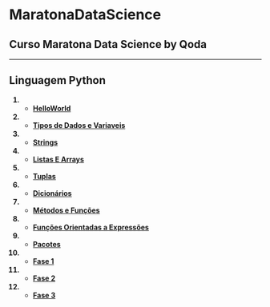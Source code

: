 # MaratonaDataScience <b>

## Curso Maratona Data Science by Qoda  <b>
---
## **Linguagem Python** <b>
1. * [HelloWorld](https://github.com/pmaders/DataScienceQoda/blob/master/helloworld.ipynb)
2. * [Tipos de Dados e Variaveis](https://github.com/pmaders/DataScienceQoda/blob/master/TiposdeDadoseVariaveis_.ipynb)
3. * [Strings](https://github.com/pmaders/DataScienceQoda/blob/master/Strings.ipynb)
4. * [Listas E Arrays](https://github.com/pmaders/DataScienceQoda/blob/master/ListasEArrays.ipynb)
5. * [Tuplas](https://github.com/pmaders/DataScienceQoda/blob/master/Tuplas.ipynb)
6. * [Dicionários](https://github.com/pmaders/DataScienceQoda/blob/master/Dicion%C3%A1rios.ipynb)
7. * [Métodos e Funções](https://github.com/pmaders/DataScienceQoda/blob/master/M%C3%A9todoseFun%C3%A7%C3%B5es.ipynb)  
8. * [Funções Orientadas a Expressões](https://github.com/pmaders/DataScienceQoda/blob/master/M%C3%A9todoseFun%C3%A7%C3%B5es_cHfwRiK_(2).ipynb)
9. * [Pacotes](https://github.com/pmaders/DataScienceQoda/blob/master/Pacotes.ipynb)
10. * [Fase 1](https://github.com/pmaders/DataScienceQoda/blob/master/Fase1.ipynb)
11. * [Fase 2](https://github.com/pmaders/DataScienceQoda/blob/master/Fase2.ipynb)
12. * [Fase 3](https://github.com/pmaders/DataScienceQoda/blob/master/Fase3.ipynb)
